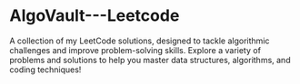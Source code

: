# AlgoVault---Leetcode
A collection of my LeetCode solutions, designed to tackle algorithmic challenges and improve problem-solving skills. Explore a variety of problems and solutions to help you master data structures, algorithms, and coding techniques!
